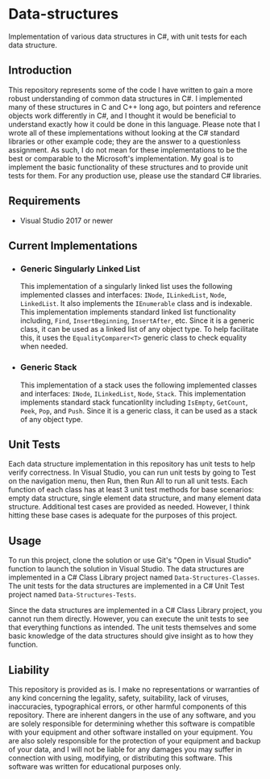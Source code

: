 # Data-structures
Implementation of various data structures in C#, with unit tests for each data structure.

## Introduction
This repository represents some of the code I have written to gain a more robust understanding of common data structures in C#. I implemented many of these structures in C and C++ long ago, but pointers and reference objects work differently in C#, and I thought it would be beneficial to understand exactly how it could be done in this language. Please note that I wrote all of these implementations without looking at the C# standard libraries or other example code; they are the answer to a questionless assignment. As such, I do not mean for these implementations to be the best or comparable to the Microsoft's implementation. My goal is to implement the basic functionality of these structures and to provide unit tests for them. For any production use, please use the standard C# libraries.

## Requirements
- Visual Studio 2017 or newer

## Current Implementations
- ### Generic Singularly Linked List
   This implementation of a singularly linked list uses the following implemented classes and interfaces: `INode`, `ILinkedList`, `Node`, `LinkedList`. It also implements the `IEnumerable` class and is indexable. This implementation implements standard linked list functionality including, `Find`, `InsertBeginning`, `InsertAfter`, etc. Since it is a generic class, it can be used as a linked list of any object type. To help facilitate this, it uses the `EqualityComparer<T>` generic class to check equality when needed.
   
- ### Generic Stack
   This implementation of a stack uses the following implemented classes and interfaces: `INode`, `ILinkedList`, `Node`, `Stack`. This implementation implements standard stack funcationlity including `IsEmpty`, `GetCount`, `Peek`, `Pop`, and `Push`. Since it is a generic class, it can be used as a stack of any object type. 
   
## Unit Tests
Each data structure implementation in this repository has unit tests to help verify correctness. In Visual Studio, you can run unit tests by going to Test on the navigation menu, then Run, then Run All to run all unit tests. Each function of each class has at least 3 unit test methods for base scenarios: empty data structure, single element data structure, and many element data structure. Additional test cases are provided as needed. However, I think hitting these base cases is adequate for the purposes of this project.

## Usage
To run this project, clone the solution or use Git's "Open in Visual Studio" function to launch the solution in Visual Studio. The data structures are implemented in a C# Class Library project named `Data-Structures-Classes`. The unit tests for the data structures are implemented in a C# Unit Test project named `Data-Structures-Tests`. 

Since the data structures are implemented in a C# Class Library project, you cannot run them directly. However, you can execute the unit tests to see that everything functions as intended. The unit tests themselves and some basic knowledge of the data structures should give insight as to how they function.

## Liability
This repository is provided as is. I make no representations or warranties of any kind concerning the legality, safety, suitability, lack of viruses, inaccuracies, typographical errors, or other harmful components of this repository. There are inherent dangers in the use of any software, and you are solely responsible for determining whether this software is compatible with your equipment and other software installed on your equipment. You are also solely responsible for the protection of your equipment and backup of your data, and I will not be liable for any damages you may suffer in connection with using, modifying, or distributing this software. This software was written for educational purposes only.
